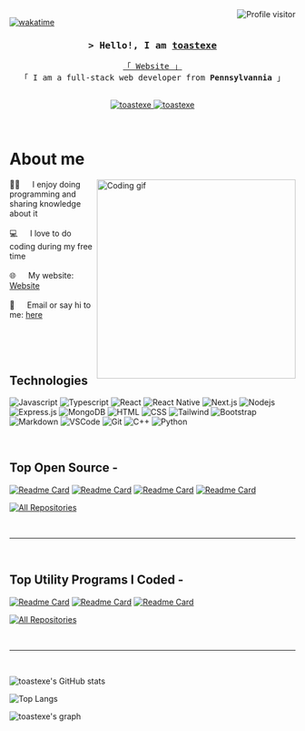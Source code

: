 <!--
<h2 align="center">
  <img src="https://media.giphy.com/media/hvRJCLFzcasrR4ia7z/giphy.gif" width="28">
</h2>
-->

<!--
<p align="center">
  <a href="https://github.com/toastexe"><img src="https://readme-typing-svg.herokuapp.com/?lines=Self%20Taught%20Programmer;Front%20End%20Developer;1.5%2B%20years%20of%20coding%20experience;Always%20learning%20new%20things&center=true&width=380&height=45"></a>
</p>

 -->

<a href="https://komarev.com/ghpvc/?username=toastexe">
  <img align="right" src="https://komarev.com/ghpvc/?username=toastexe&label=Visitors&color=0e75b6&style=flat" alt="Profile visitor" />
</a>


[![wakatime](https://wakatime.com/badge/user/eebb3dd8-d9b2-40de-9b88-6fd6cac99dbc.svg)](https://wakatime.com/@eebb3dd8-d9b2-40de-9b88-6fd6cac99dbc)

<!-- Intro  -->
<h3 align="center">
        <samp>&gt; Hello!, I am
                <b><a target="_blank" href="https://justmetoastexe.vercel.app">toastexe</a></b>
        </samp>
</h3>


<p align="center"> 
  <samp>
    <a href="https://justmetoastexe.vercel.app">「 Website 」</a>
    <br>
    「 I am a full-stack web developer from <b>Pennsylvannia</b> 」
    <br>
    <br>
  </samp>
</p>

<p align="center">
 <a href="https://justmetoastexe.vercel.app" target="blank">
  <img src="https://img.shields.io/badge/Website-327574?style=for-the-badge&logo=medium&logoColor=white" alt="toastexe" />
 </a>
 <a href="https://linkedin.com/in/al-siam" target="_blank">
  <img src="https://img.shields.io/badge/YouTube-e30b3e?style=for-the-badge&logo=youtube&logoColor=white" alt="toastexe"/>
 </a>
 <!-- <a href="https://dev.to/toastexe" target="_blank">
  <img src="https://img.shields.io/badge/dev.to-0A0A0A?style=for-the-badge&logo=dev.to&logoColor=white" alt="toastexe" />
 </a> -->
 <!-- <a href="https://twitter.com/toastexe_dev" target="_blank">
  <img src="https://img.shields.io/badge/Twitter-1DA1F2?style=for-the-badge&logo=twitter&logoColor=white" />
 </a>
 <a href="https://instagram.com/toastexe_dev" target="_blank">
  <img src="https://img.shields.io/badge/Instagram-fe4164?style=for-the-badge&logo=instagram&logoColor=white" alt="toastexe" />
 </a> 
 <a href="https://facebook.com/toastexe.world" target="_blank">
  <img src="https://img.shields.io/badge/Facebook-20BEFF?&style=for-the-badge&logo=facebook&logoColor=white" alt="toastexe"  />
  </a>  -->
</p>
<br />

<!-- About Section -->
 # About me
 
<p>
 <img align="right" width="350" src="/assets/programmer.gif" alt="Coding gif" />
  
 👨‍💻 &emsp; I enjoy doing programming and sharing knowledge about it<br/><br/>
 💻 &emsp; I love to do coding during my free time<br/><br/>
 🌐 &emsp; My website: [Website](https://justmetoastexe.vercel.app/contact)<br/><br/>
 💬 &emsp; Email or say hi to me: [here](https://justmetoastexe.vercel.app/contact)

</p>

<br/>
<br/>
<br/>

## Technologies

![Javascript](https://img.shields.io/badge/Javascript-F0DB4F?style=for-the-badge&labelColor=black&logo=javascript&logoColor=F0DB4F)
![Typescript](https://img.shields.io/badge/Typescript-007acc?style=for-the-badge&labelColor=black&logo=typescript&logoColor=007acc)
![React](https://img.shields.io/badge/-React-61DBFB?style=for-the-badge&labelColor=black&logo=react&logoColor=61DBFB)
![React Native](https://img.shields.io/badge/React_Native-20232A?style=for-the-badge&logo=react&logoColor=61DAFB)
![Next.js](https://img.shields.io/badge/next.js-000000?style=for-the-badge&logo=nextdotjs&logoColor=white)
![Nodejs](https://img.shields.io/badge/Nodejs-3C873A?style=for-the-badge&labelColor=black&logo=node.js&logoColor=3C873A)
![Express.js](https://img.shields.io/badge/Express.js-000000?style=for-the-badge&logo=express&logoColor=white)
![MongoDB](https://img.shields.io/badge/MongoDB-4EA94B?style=for-the-badge&logo=mongodb&logoColor=white)
![HTML](https://img.shields.io/badge/HTML-E34F26?style=for-the-badge&logo=html5&logoColor=white)
![CSS](https://img.shields.io/badge/CSS-1572B6?style=for-the-badge&logo=css3&logoColor=white)
![Tailwind](https://img.shields.io/badge/Tailwind_CSS-092749?style=for-the-badge&logo=tailwindcss&logoColor=06B6D4&labelColor=000000)
![Bootstrap](https://img.shields.io/badge/Bootstrap-563D7C?style=for-the-badge&logo=bootstrap&logoColor=white)
![Markdown](https://img.shields.io/badge/Markdown-000000?style=for-the-badge&logo=markdown&logoColor=white)
![VSCode](https://img.shields.io/badge/Visual_Studio-0078d7?style=for-the-badge&logo=visual%20studio&logoColor=white)
![Git](https://img.shields.io/badge/Git-F05032?style=for-the-badge&logo=git&logoColor=white)
![C++](https://img.shields.io/badge/C++-%2300599C.svg?&style=for-the-badge&logo=c%2B%2B&logoColor=white)
![Python](https://img.shields.io/badge/Python-%2300599C.svg?&style=for-the-badge&logo=c%2B%2B&logoColor=white)

<br/>

## Top Open Source -
[![Readme Card](https://toastexeactivitystats.vercel.app/api/pin/?username=toastexeBit&repo=toastexeBot)](https://github.com/toastexeBit/toastexeBot)
[![Readme Card](https://toastexeactivitystats.vercel.app/api/pin/?username=toastexeBit&repo=Cup)](https://github.com/toastexeBit/Cup)
[![Readme Card](https://toastexeactivitystats.vercel.app/api/pin/?username=toastexeBit&repo=toastexeOS)](https://github.com/toastexeBit/toastexeOS)
[![Readme Card](https://toastexeactivitystats.vercel.app/api/pin/?username=toastexeBit&repo=toastexezhs)](https://github.com/toastexeBit/toastexezhs)

<p align="left">
  <a href="https://github.com/toastexeBit?tab=repositories" target="_blank"><img alt="All Repositories" title="All Repositories" src="https://img.shields.io/badge/-All%20Repos-2962FF?style=for-the-badge&logo=koding&logoColor=white"/></a>
</p>

<br/>
<hr/>
<br/>

## Top Utility Programs I Coded -
[![Readme Card](https://toastexeactivitystats.vercel.app/api/pin/?username=toastexeBit&repo=toastexeGraphTools)](https://github.com/toastexeBit/toastexeGraphTools)
[![Readme Card](https://toastexeactivitystats.vercel.app/api/pin/?username=toastexeBit&repo=toastexeActivityStats)](https://github.com/toastexeBit/toastexeActivityStats)
[![Readme Card](https://toastexeactivitystats.vercel.app/api/pin/?username=toastexeBit&repo=toastexezhs)](https://github.com/toastexeBit/toastexezhs)

<p align="left">
  <a href="https://github.com/toastexeBit?tab=repositories" target="_blank"><img alt="All Repositories" title="All Repositories" src="https://img.shields.io/badge/-All%20Repos-2962FF?style=for-the-badge&logo=koding&logoColor=white"/></a>
</p>

<br/>
<hr/>
<br/>

![toastexe's GitHub stats](https://toastexeactivitystats.vercel.app/api?username=toastexeBit&show_icons=true&theme=radical)

![Top Langs](https://toastexeactivitystats.vercel.app/api/top-langs/?username=toastexeBit&layout=donut-vertical)

![toastexe's graph](https://git-toaster-graphing.vercel.app/graph?username=toastexeBit&bg_color=3a88fe&color=004d65&line=263e0f&point=000000&area=true&hide_border=true)